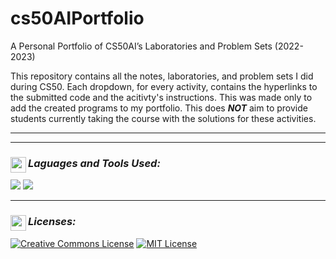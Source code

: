 # cs50AIPortfolio
A Personal Portfolio of CS50AI’s Laboratories and Problem Sets (2022-2023)

<!--- Description ---> 
This repository contains all the notes, laboratories, and problem sets I did during CS50. Each dropdown, for every activity, contains the hyperlinks to the submitted code and the acitivty's instructions. This was made only to add the created programs to my portfolio. This does **_NOT_** aim to provide students currently taking the course with the solutions for these activities.

---

<!--- Content ---> 

---

<!--- Licenses ---> 
### _Laguages and Tools Used:_ <img src="https://img.icons8.com/ios/250/FFFFFF/info.png" width="25" align="left">

<div>
  <!--- Python ---> 
  <img src="https://img.shields.io/badge/Python-3776AB?style=for-the-badge&logo=python&logoColor=white">
  <!--- VSCode ---> 
  <img src="https://img.shields.io/badge/Visual_Studio_Code-0078D4?style=for-the-badge&logo=visual%20studio%20code&logoColor=white">
</div>
  

---

<!--- Licenses ---> 
### _Licenses:_ <img src="https://img.icons8.com/ios/250/FFFFFF/info.png" width="25" align="left">
<a rel="license" href="http://creativecommons.org/licenses/by-nc-sa/4.0/"><img alt="Creative Commons License" style="border-width:0" src="https://i.creativecommons.org/l/by-nc-sa/4.0/88x31.png" /></a>
<a rel="license" href="https://opensource.org/licenses/MIT"><img alt="MIT License" src="https://img.shields.io/github/license/Ileriayo/markdown-badges?style=for-the-badge"></a>
